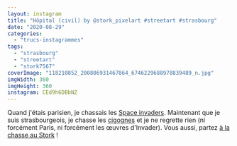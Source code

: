 ```yaml
---
layout: instagram
title: "Hôpital (civil) by @stork_pixelart #streetart #strasbourg"
date: "2020-08-29"
categories: 
  - "trucs-instagrammes"
tags: 
  - "strasbourg"
  - "streetart"
  - "stork7567"
coverImage: "118210852_200806931467864_6746229688978839489_n.jpg"
imgWidth: 360
imgHeight: 360
instagram: CEd9h6DBbNZ
---
```


Quand j'étais parisien, je chassais les [Space invaders](http://sitofotos.6x8.org/index.php?/category/2). Maintenant que je suis strasbourgeois, je chasse les [cigognes](https://www.6x8.org/tag/stork7567/) et je ne regrette rien (ni forcément Paris, ni forcément les œuvres d'Invader). Vous aussi, partez [à la chasse au Stork](https://www.6x8.org/2019/11/a-la-chasse-au-stork/) !
